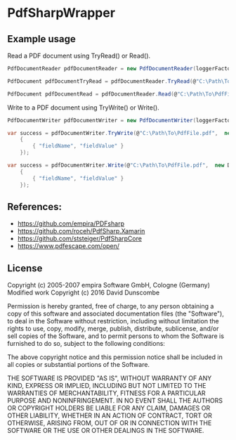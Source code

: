 # PdfSharpWrapper

## Example usage

Read a PDF document using TryRead() or Read().
```cs
PdfDocumentReader pdfDocumentReader = new PdfDocumentReader(loggerFactory.CreateLogger<PdfDocumentReader>());

PdfDocument pdfDocumentTryRead = pdfDocumentReader.TryRead(@"C:\Path\To\PdfFile.pdf");

PdfDocument pdfDocumentRead = pdfDocumentReader.Read(@"C:\Path\To\PdfFile.pdf");
```

Write to a PDF document using TryWrite() or Write().
```cs
PdfDocumentWriter pdfDocumentWriter = new PdfDocumentWriter(loggerFactory.CreateLogger<PdfDocumentWriter>());

var success = pdfDocumentWriter.TryWrite(@"C:\Path\To\PdfFile.pdf",  new Dictionary<string, string>
    {
        { "fieldName", "fieldValue" }
    });

var success = pdfDocumentWriter.Write(@"C:\Path\To\PdfFile.pdf",  new Dictionary<string, string>
    {
        { "fieldName", "fieldValue" }
    });
```

## References:
* https://github.com/empira/PDFsharp
* https://github.com/roceh/PdfSharp.Xamarin
* https://github.com/ststeiger/PdfSharpCore
* https://www.pdfescape.com/open/

## License

Copyright (c) 2005-2007 empira Software GmbH, Cologne (Germany)  
Modified work Copyright (c) 2016 David Dunscombe

Permission is hereby granted, free of charge, to any person obtaining a copy of this software and associated documentation files (the "Software"), to deal in the Software without restriction, including without limitation the rights to use, copy, modify, merge, publish, distribute, sublicense, and/or sell copies of the Software, and to permit persons to whom the Software is furnished to do so, subject to the following conditions:

The above copyright notice and this permission notice shall be included in all copies or substantial portions of the Software.

THE SOFTWARE IS PROVIDED "AS IS", WITHOUT WARRANTY OF ANY KIND, EXPRESS OR IMPLIED, INCLUDING BUT NOT LIMITED TO THE WARRANTIES OF MERCHANTABILITY, FITNESS FOR A PARTICULAR PURPOSE AND NONINFRINGEMENT. IN NO EVENT SHALL THE AUTHORS OR COPYRIGHT HOLDERS BE LIABLE FOR ANY CLAIM, DAMAGES OR OTHER LIABILITY, WHETHER IN AN ACTION OF CONTRACT, TORT OR OTHERWISE, ARISING FROM, OUT OF OR IN CONNECTION WITH THE SOFTWARE OR THE USE OR OTHER DEALINGS IN THE SOFTWARE.